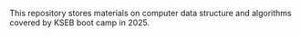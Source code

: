 This repository stores materials on computer data structure and algorithms covered by KSEB boot camp in 2025.
